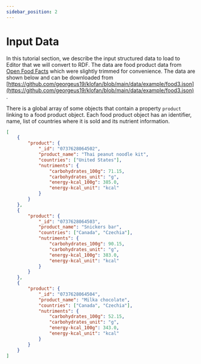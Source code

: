 ```yaml
---
sidebar_position: 2
---
```


# Input Data

In this tutorial section, we describe the input structured data to load to Editor that we will convert to RDF. The data are food product data from [Open Food Facts](https://world.openfoodfacts.org/) which were slightly trimmed for convenience. The data are shown below and can be downloaded from [https://github.com/georgeus19/klofan/blob/main/data/example/food3.json](https://github.com/georgeus19/klofan/blob/main/data/example/food3.json).

There is a global array of some objects that contain a property `product` linking to a food product object. Each food product object has an identifier, name, list of countries where it is sold and its nutrient information.

```json
[
    {
        "product": {
            "_id": "0737628064502",
            "product_name": "Thai peanut noodle kit",
            "countries": ["United States"],
            "nutriments": {
                "carbohydrates_100g": 71.15,
                "carbohydrates_unit": "g",
                "energy-kcal_100g": 385.0,
                "energy-kcal_unit": "kcal"
            }
        }
    },
    {
        "product": {
            "_id": "0737628064503",
            "product_name": "Snickers bar",
            "countries": ["Canada", "Czechia"],
            "nutriments": {
                "carbohydrates_100g": 90.15,
                "carbohydrates_unit": "g",
                "energy-kcal_100g": 383.0,
                "energy-kcal_unit": "kcal"
            }
        }
    },
    {
        "product": {
            "_id": "0737628064504",
            "product_name": "Milka chocolate",
            "countries": ["Canada", "Czechia"],
            "nutriments": {
                "carbohydrates_100g": 52.15,
                "carbohydrates_unit": "g",
                "energy-kcal_100g": 343.0,
                "energy-kcal_unit": "kcal"
            }
        }
    }
]
```
